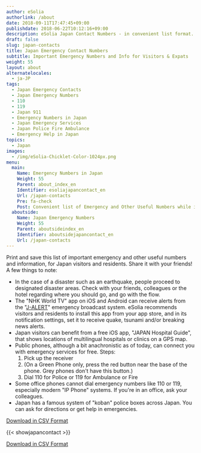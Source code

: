 ```yaml
---
author: eSolia
authorlink: /about
date: 2018-09-11T17:47:45+09:00
publishdate: 2018-06-22T10:12:16+09:00
description: eSolia Japan Contact Numbers - in convenient list format.
draft: false
slug: japan-contacts
title: Japan Emergency Contact Numbers
subtitle: Important Emergency Numbers and Info for Visitors & Expats
weight: 55
layout: about
alternatelocales:
  - ja-JP
tags:
  - Japan Emergency Contacts
  - Japan Emergency Numbers
  - 110
  - 119
  - Japan 911
  - Emergency Numbers in Japan
  - Japan Emergency Services
  - Japan Police Fire Ambulance
  - Emergency Help in Japan
topics:
  - Japan
images:
  - /img/eSolia-Chicklet-Color-1024px.png
menu:
  main:
    Name: Emergency Numbers in Japan
    Weight: 55
    Parent: about_index_en
    Identifier: esoliajapancontact_en
    Url: /japan-contacts
    Pre: fa-check
    Post: Convenient list of Emergency and Other Useful Numbers while in Japan
  aboutside:
    Name: Japan Emergency Numbers
    Weight: 55
    Parent: aboutsideindex_en
    Identifier: aboutsidejapancontact_en
    Url: /japan-contacts
---
```


Print and save this list of important emergency and other useful numbers and information, for Japan visitors and residents. Share it with your friends! A few things to note: 

* In the case of a disaster such as an earthquake, people proceed to designated disaster areas. Check with your friends, colleagues or the hotel regarding where you should go, and go with the flow. 
* The "NHK World TV" app on iOS and Android can receive alerts from the "[J-ALERT](/japan-emergency-broadcast-system-j-alert/)" emergency broadcast system. eSolia recommends visitors and residents to install this app from your app store, and in its notification settings, set it to receive quake, tsunami and/or breaking news alerts. 
* Japan visitors can benefit from a free iOS app, "JAPAN Hospital Guide", that shows locations of multilingual hospitals or clinics on a GPS map. 
* Public phones, although a bit anachronistic as of today, can connect you with emergency services for free. Steps: 
  1. Pick up the receiver
  1. (On a Green Phone only, press the red button near the base of the phone. Grey phones don't have this button.)
  1. Dial 110 for Police or 119 for Ambulance or Fire
* Some office phones cannot dial emergency numbers like 110 or 119, especially modern "IP Phone" systems. If you're in an office, ask your colleagues. 
* Japan has a famous system of "koban" police boxes across Japan. You can ask for directions or get help in emergencies. 

<a class="button is-esolia-blue-1" href="/eSolia-Japan-Emergency-Contacts.en.csv">Download in CSV Format</a>

{{< showjapancontact >}}

<a class="button is-esolia-blue-1" href="/eSolia-Japan-Emergency-Contacts.en.csv">Download in CSV Format</a>